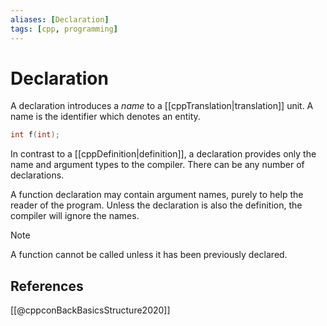 ```yaml
---
aliases: [Declaration]
tags: [cpp, programming]
---
```

# Declaration

A declaration introduces a *name* to a  [[cppTranslation|translation]] unit. A name is the identifier which denotes an entity.

```C++
int f(int);
```

In contrast to a [[cppDefinition|definition]], a declaration provides only the name and argument types to the compiler. There can be any number of declarations.

A function declaration may contain argument names, purely to help the reader of the program. Unless the declaration is also the definition, the compiler will ignore the names.

>[!note]
>A function cannot be called unless it has been previously declared.

## References

[[@cppconBackBasicsStructure2020]]
